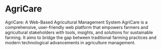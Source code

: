 # AgriCare
AgriCare: A Web-Based Agricultural Management System AgriCare is a comprehensive, user-friendly web platform that empowers farmers and agricultural stakeholders with tools, insights, and solutions for sustainable farming. It aims to bridge the gap between traditional farming practices and modern technological advancements in agriculture management.
